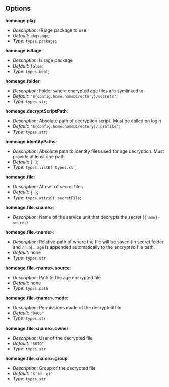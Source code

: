 ## Options

**homeage.pkg**:

- *Description*: (R)age package to use
- *Default*: `pkgs.age`;
- *Type*: `types.package`;

**homeage.isRage**:

- *Description*: Is rage package
- *Default*: `false`;
- *Type*: `types.bool`;

**homeage.folder**:

- *Description*: Folder where encrypted age files are symlinked to
- *Default*: `"${config.home.homeDirectory}/secrets"`;
- *Type*: `types.str`;

**homeage.decryptScriptPath**:

- *Description*: Absolute path of decryption script. Must be called on login
- *Default*: `"${config.home.homeDirectory}/.profile"`;
- *Type*: `types.str`;

**homeage.identityPaths**:

- *Description*: Absolute path to identity files used for age decryption. Must provide at least one path
- *Default*: `[ ]`;
- *Type*: `types.listOf types.str`;

**homeage.file**:

- *Description*: Attrset of secret files
- *Default*: `{ }`;
- *Type*: `types.attrsOf secretFile`;

**homeage.file.\<name\>**:

- *Description*: Name of the service unit that decrypts the secret (`{name}-secret`)

**homeage.file.\<name\>**:

- *Description*: Relative path of where the file will be saved (in secret folder and `/run`). `.age` is appended automatically to the encrypted file path.
- *Default*: none
- *Type*: `types.str`

**homeage.file.\<name\>.source**:

- *Description*: Path to the age encrypted file
- *Default*: none
- *Type*: `types.path`

**homeage.file.\<name\>.mode**:

- *Description*: Permissions mode of the decrypted file
- *Default*: `"0400"`
- *Type*: `types.str`

**homeage.file.\<name\>.owner**:

- *Description*: User of the decrypted file
- *Default*: `"$UID"`
- *Type*: `types.str`

**homeage.file.\<name\>.group**:

- *Description*: Group of the decrypted file
- *Default*: `"$(id -g)"`
- *Type*: `types.str`




